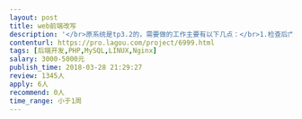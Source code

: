 ```yaml
---                
layout: post       
title: web前端改写           
description: '</br>原系统是tp3.2的，需要做的工作主要有以下几点：</br>1.检查后门；</br>2.系统在linux下会有一些问题，调整到linux适应的状态；</br>3.前端美化，或用Ionic/vue等框架重写（需要打包成app）</br>4.接入人脸验证功能；</br>'     
contenturl: https://pro.lagou.com/project/6999.html      
tags: [后端开发,PHP,MySQL,LINUX,Nginx]            
salary: 3000-5000元          
publish_time: 2018-03-28 21:29:27         
review: 1345人                   
apply: 6人                   
recommend: 0人                   
time_range: 小于1周              
---                 
```

